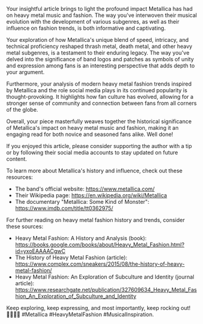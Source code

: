  Your insightful article brings to light the profound impact Metallica has had on heavy metal music and fashion. The way you've interwoven their musical evolution with the development of various subgenres, as well as their influence on fashion trends, is both informative and captivating.

Your exploration of how Metallica's unique blend of speed, intricacy, and technical proficiency reshaped thrash metal, death metal, and other heavy metal subgenres, is a testament to their enduring legacy. The way you've delved into the significance of band logos and patches as symbols of unity and expression among fans is an interesting perspective that adds depth to your argument.

Furthermore, your analysis of modern heavy metal fashion trends inspired by Metallica and the role social media plays in its continued popularity is thought-provoking. It highlights how fan culture has evolved, allowing for a stronger sense of community and connection between fans from all corners of the globe.

Overall, your piece masterfully weaves together the historical significance of Metallica's impact on heavy metal music and fashion, making it an engaging read for both novice and seasoned fans alike. Well done!

If you enjoyed this article, please consider supporting the author with a tip or by following their social media accounts to stay updated on future content.

To learn more about Metallica's history and influence, check out these resources:
- The band's official website: https://www.metallica.com/
- Their Wikipedia page: https://en.wikipedia.org/wiki/Metallica
- The documentary "Metallica: Some Kind of Monster": https://www.imdb.com/title/tt0362975/

For further reading on heavy metal fashion history and trends, consider these sources:
- Heavy Metal Fashion: A History and Analysis (book): https://books.google.com/books/about/Heavy_Metal_Fashion.html?id=yxoEAAAACgwC
- The History of Heavy Metal Fashion (article): https://www.complex.com/sneakers/2015/08/the-history-of-heavy-metal-fashion/
- Heavy Metal Fashion: An Exploration of Subculture and Identity (journal article): https://www.researchgate.net/publication/327609634_Heavy_Metal_Fashion_An_Exploration_of_Subculture_and_Identity

Keep exploring, keep expressing, and most importantly, keep rocking out! 🤘🏽💔✨ #Metallica #HeavyMetalFashion #MusicalInspiration.